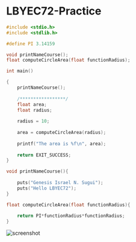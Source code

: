 # LBYEC72-Practice

```c
#include <stdio.h>
#include <stdlib.h>

#define PI 3.14159

void printNameCourse();
float computeCircleArea(float functionRadius);

int main()

{
	printNameCourse();
	
	/*****************/
	float area;
	float radius;
	
	radius = 10;
	
	area = computeCircleArea(radius);
	
	printf("The area is %f\n", area);
	
	return EXIT_SUCCESS;
}

void printNameCourse(){
	
	puts("Genesis Israel N. Sugui");
	puts("Hello LBYEC72");
}

float computeCircleArea(float functionRadius){
	
	return PI*functionRadius*functionRadius;
}
```
![screenshot](https://github.com/genesissugui/LBYEC72-Practice/blob/master/Hello.png)
